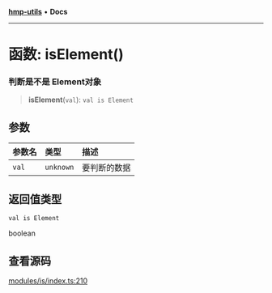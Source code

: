 [**hmp-utils**](../README.md) • **Docs**

***

# 函数: isElement()

### 判断是不是 Element对象

> **isElement**(`val`): `val is Element`

## 参数

| 参数名 | 类型 | 描述 |
| :------ | :------ | :------ |
| `val` | `unknown` | 要判断的数据 |

## 返回值类型

`val is Element`

boolean

## 查看源码

[modules/is/index.ts:210](https://github.com/hmp1049127947/hmp-utils/blob/4a6ef6c09762a1cd3b8d7a3366d8664e5e49db4c/src/modules/is/index.ts#L210)
